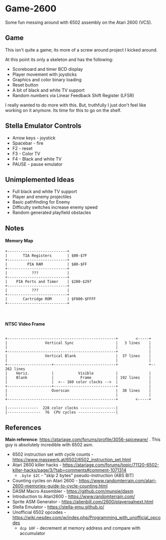 # Game-2600

Some fun messing around with 6502 assembly on the Atari 2600 (VCS).


## Game
This isn't quite a game; its more of a screw around project I kicked around.

At this point its only a skeleton and has the following:
* Scoreboard and timer BCD display
* Player movement with joysticks
* Graphics and color binary loading
* Reset button
* A bit of black and white TV support
* Random numbers via Linear Feedback Shift Register (LFSR)


I really wanted to do more with this. 
But, truthfully I just don't feel like working on it anymore. 
Its time for this to go on the shelf.


## Stella Emulator Controls
* Arrow keys - joystick
* Spacebar   - fire
* F2 - reset
* F3 - Color TV
* F4 - Black and white TV
* PAUSE - pause emulator


## Unimplemented Ideas
* Full black and white TV support
* Player and enemy projectiles
* Basic pathfinding for Enemy
* Difficulty switches increase enemy speed
* Random generated playfield obstacles


## Notes


#### Memory Map
```
+---------------------------+
|       TIA Registers       | $00-$7F
+---------------------------+
|         PIA RAM           | $80-$FF
+---------------------------+
|           ???             |
+---------------------------+
|    PIA Ports and Timer    | $280-$297
+---------------------------+
|           ???             |
+---------------------------+
|       Cartridge ROM       | $F000-$FFFF
+---------------------------+
```

<br>

#### NTSC Video Frame
```

+-------------------------------------------------+        <-----+
|                 Vertical Sync                   |   3 lines    |
|                                                 |              |
+-------------------------------------------------+              |
|                 Vertical Blank                  |  37 lines    |
|                                                 |              |
+--------------------+----------------------------+              +-- 262 lines
|    Horiz.          |           Visible          |              |
|    Blank           |            Frame           | 192 lines    |
|                    |  <-- 160 color clocks -->  |              |
+--------------------+----------------------------+              |
|                    Overscan                     |  30 lines    |
|                                                 |              |
+-------------------------------------------------+        <-----+

|--------------  228 color clocks ----------------|
|---------------  76  CPU cycles -----------------|

```


## References
**Main reference**: https://atariage.com/forums/profile/3056-spiceware/ . This guy is absolutely incredible with 6502 asm.


* 6502 instruction set with cycle counts - https://www.masswerk.at/6502/6502_instruction_set.html
* Atari 2600 killer hacks - https://atariage.com/forums/topic/71120-6502-killer-hacks/page/3/?tab=comments#comment-1071314
  * ```.byte $2C``` - "skip 2 bytes" pseudo-instruction (ABS BIT)
* Counting cycles on Atari 2600 - https://www.randomterrain.com/atari-2600-memories-guide-to-cycle-counting.html
* DASM Macro Assembler - https://github.com/munsie/dasm
* Introduction to Atari2600 - https://www.randomterrain.com/
* Sprite ASM Generator - https://alienbill.com/2600/playerpalnext.html
* Stella Emulator - https://stella-emu.github.io/
* Unofficial 6502 opcodes - https://wiki.nesdev.com/w/index.php/Programming_with_unofficial_opcodes
  * ```dcp $0F``` - decrement at memory address and compare with accumulator
